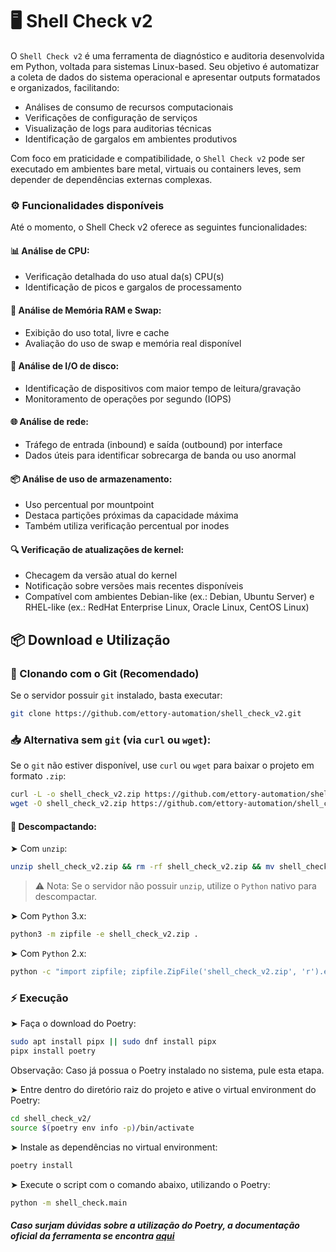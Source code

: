 # 🖥️ Shell Check v2

O `Shell Check v2` é uma ferramenta de diagnóstico e auditoria desenvolvida em Python, voltada para sistemas Linux-based. Seu objetivo é automatizar a coleta de dados do sistema operacional e apresentar outputs formatados e organizados, facilitando:

- Análises de consumo de recursos computacionais
- Verificações de configuração de serviços
- Visualização de logs para auditorias técnicas
- Identificação de gargalos em ambientes produtivos

Com foco em praticidade e compatibilidade, o `Shell Check v2` pode ser executado em ambientes bare metal, virtuais ou containers leves, sem depender de dependências externas complexas.

### ⚙️ Funcionalidades disponíveis

Até o momento, o Shell Check v2 oferece as seguintes funcionalidades:

#### 📊 Análise de CPU:

- Verificação detalhada do uso atual da(s) CPU(s)
- Identificação de picos e gargalos de processamento

#### 🧠 Análise de Memória RAM e Swap:

- Exibição do uso total, livre e cache
- Avaliação do uso de swap e memória real disponível

#### 💽 Análise de I/O de disco:

- Identificação de dispositivos com maior tempo de leitura/gravação
- Monitoramento de operações por segundo (IOPS)

#### 🌐 Análise de rede:

- Tráfego de entrada (inbound) e saída (outbound) por interface
- Dados úteis para identificar sobrecarga de banda ou uso anormal

#### 📦 Análise de uso de armazenamento:

- Uso percentual por mountpoint
- Destaca partições próximas da capacidade máxima
- Também utiliza verificação percentual por inodes

#### 🔍 Verificação de atualizações de kernel:

- Checagem da versão atual do kernel
- Notificação sobre versões mais recentes disponíveis
- Compatível com ambientes Debian-like (ex.: Debian, Ubuntu Server) e RHEL-like (ex.: RedHat Enterprise Linux, Oracle Linux, CentOS Linux)

## 📦 Download e Utilização

### 🔁 Clonando com o Git (Recomendado)

Se o servidor possuir `git` instalado, basta executar:

```bash
git clone https://github.com/ettory-automation/shell_check_v2.git
```

### 📥 Alternativa sem `git` (via `curl` ou `wget`):

Se o `git` não estiver disponível, use `curl` ou `wget` para baixar o projeto em formato `.zip`:

```bash
curl -L -o shell_check_v2.zip https://github.com/ettory-automation/shell_check_v2/archive/refs/heads/main.zip || \
wget -O shell_check_v2.zip https://github.com/ettory-automation/shell_check_v2/archive/refs/heads/main.zip 
```

#### 📂 Descompactando:

➤ Com `unzip`:

```bash
unzip shell_check_v2.zip && rm -rf shell_check_v2.zip && mv shell_check_v2-main shell_check_v2
```

> ⚠️ Nota: Se o servidor não possuir `unzip`, utilize o `Python` nativo para descompactar.

➤ Com `Python` 3.x:

```bash
python3 -m zipfile -e shell_check_v2.zip .
```

➤ Com `Python` 2.x:

```bash
python -c "import zipfile; zipfile.ZipFile('shell_check_v2.zip', 'r').extractall('.')"
```

### ⚡ Execução

➤ Faça o download do Poetry:

```bash
sudo apt install pipx || sudo dnf install pipx
pipx install poetry
```

Observação: Caso já possua o Poetry instalado no sistema, pule esta etapa.

➤ Entre dentro do diretório raiz do projeto e ative o virtual environment do Poetry:

```bash
cd shell_check_v2/
source $(poetry env info -p)/bin/activate
```

➤ Instale as dependências no virtual environment:

```bash
poetry install
```

➤ Execute o script com o comando abaixo, utilizando o Poetry:

```bash
python -m shell_check.main 
```

##### Caso surjam dúvidas sobre a utilização do Poetry, a documentação oficial da ferramenta se encontra [aqui](https://python-poetry.org/docs/)
